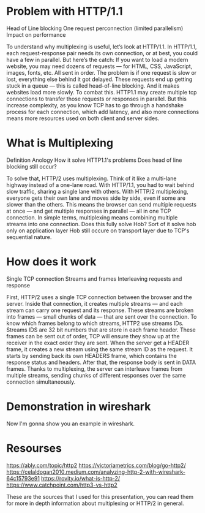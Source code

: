# Problem with HTTP/1.1
Head of Line blocking
One request perconnection (limited parallelism)
Impact on performance

To understand why multiplexing is useful, let’s look at HTTP/1.1.
In HTTP/1.1, each request-response pair needs its own connection, or at best, 
you could have a few in parallel.
But here’s the catch: If you want to load a modern website, you 
may need dozens of requests — for HTML, CSS, JavaScript, images, fonts, etc. All sent in order.
The problem is if one request is slow or lost, everything else behind it got delayed.
These requests end up getting stuck in a queue — this is called head-of-line blocking. 
And it makes websites load more slowly. To combat this. HTTP1.1 may create multiple tcp connections to 
transfer those requests or responses in parallel. But this increase complexity,
as you know TCP has to go through a handshake process for each connection, which add latency, 
and also more connections means more resources used on both client and server sides.


# What is Multiplexing
Definition
Anology
How it solve HTTP1.1's problems 
Does head of line blocking still occur?

To solve that, HTTP/2 uses multiplexing.
Think of it like a multi-lane highway instead of a one-lane road. 
With HTTP/1.1, you had to wait behind slow traffic, sharing a single lane with others. 
With HTTP/2 multiplexing, everyone gets their own lane and moves side by side, even if some are slower than the others.
This means the browser can send multiple requests at once — and get multiple responses in parallel — all in one TCP connection.
In simple terms, multiplexing means combining multiple streams into one connection. 
Does this fully solve Hob?
Sort of
it solve hob only  on application layer
Hob still occure on transport layer due to TCP's sequential nature.


# How does it work
Single TCP connection
Streams and frames
Interleaving requests and response

First, HTTP/2 uses a single TCP connection between the browser and the server.
Inside that connection, it creates multiple streams — and each stream can carry one request and its response.
These streams are broken into frames — small chunks of data — that are sent over the connection.
To know which frames belong to which streams, HTTP2 use streams IDs.
Streams IDS are 32 bit numbers that are store in each frame header.
These frames can be sent out of order, TCP will ensure they show up at the receiver in the exact order they are sent.
When the server get a HEADER frame, it creates a new stream using the same stream ID as the request.
It starts by sending back its own HEADERS frame, which contains the response status and headers.
After that, the response body is sent in DATA frames.
Thanks to multiplexing, the server can interleave frames from multiple streams, 
sending chunks of different responses over the same connection simultaneously.


# Demonstration in wireshark
Now I'm gonna show you an example in wireshark.

# Resourses
https://ably.com/topic/http2
https://victoriametrics.com/blog/go-http2/
https://celaldogan2010.medium.com/analyzing-http-2-with-wireshark-64c15793e91
https://rovity.io/what-is-http-2/
https://www.catchpoint.com/http3-vs-http2

These are the sources that I used for this presentation, you can read them for more
in depth information about multiplexing or HTTP/2 in general.
